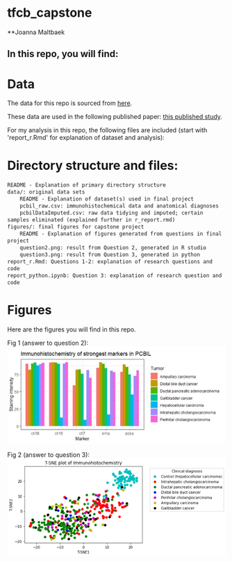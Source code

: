 # tfcb_capstone

**Joanna Maltbaek

## In this repo, you will find:

# Data

The data for this repo is sourced from [here](https://datadryad.org/stash/dataset/doi:10.5061/dryad.g8h71).

These data are used in the following published paper: [this published study](https://journals.plos.org/plosone/article?id=10.1371/journal.pone.0166067#pone.0166067.s001).

For my analysis in this repo, the following files are included (start with 'report_r.Rmd' for explanation of dataset and analysis):

# Directory structure and files:
	README - Explanation of primary directory structure
	data/: original data sets
		README - Explanation of dataset(s) used in final project
		pcbil_raw.csv: immunohistochemical data and anatomical diagnoses
		pcbilDataImputed.csv: raw data tidying and imputed; certain samples eliminated (explained further in r_report.rmd)
	figures/: final figures for capstone project
		README - Explanation of figures generated from questions in final project
		question2.png: result from Question 2, generated in R studio
		question3.png: result from Question 3, generated in python
	report_r.Rmd: Questions 1-2: explanation of research questions and code
	report_python.ipynb: Question 3: explanation of research question and code
	
# Figures

Here are the figures you will find in this repo.

Fig 1 (answer to question 2):
![](figures/question2.png)

Fig 2 (answer to question 3):
![](figures/question3.png)